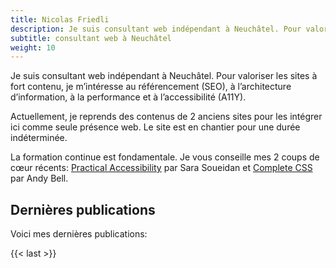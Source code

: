 ```yaml
---
title: Nicolas Friedli
description: Je suis consultant web indépendant à Neuchâtel. Pour valoriser les sites à fort contenu, je m’intéresse au référencement (SEO), à l’architecture d’information, à la performance et à l’accessibilité (A11Y).
subtitle: consultant web à Neuchâtel
weight: 10
---
```


Je suis consultant web indépendant à Neuchâtel. Pour valoriser les sites à fort contenu, je m’intéresse au référencement (SEO), à l’architecture d’information, à la performance et à l’accessibilité (A11Y).

Actuellement, je reprends des contenus de 2 anciens sites pour les intégrer ici comme seule présence web.
Le site est en chantier pour une durée indéterminée.

La formation continue est fondamentale.
Je vous conseille mes 2 coups de cœur récents: [Practical Accessibility](https://practical-accessibility.today/) par Sara Soueidan et [Complete CSS](https://piccalil.li/complete-css/) par Andy Bell.

## Dernières publications

Voici mes dernières publications:

{{< last >}}
